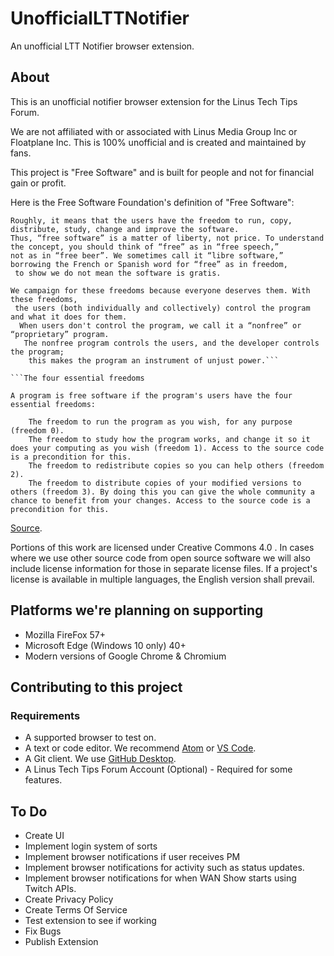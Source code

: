 # UnofficialLTTNotifier
An unofficial LTT Notifier browser extension.

## About
This is an unofficial notifier browser extension for the Linus Tech Tips Forum.

We are not affiliated with or associated with Linus Media Group Inc or Floatplane Inc.
This is 100% unofficial and is created and maintained by fans.

This project is "Free Software" and is built for people and not for financial gain or profit.

Here is the Free Software Foundation's definition of "Free Software":
``` “Free software” means software that respects users' freedom and community.
Roughly, it means that the users have the freedom to run, copy, distribute, study, change and improve the software.
Thus, “free software” is a matter of liberty, not price. To understand the concept, you should think of “free” as in “free speech,”
not as in “free beer”. We sometimes call it “libre software,” borrowing the French or Spanish word for “free” as in freedom,
 to show we do not mean the software is gratis.

We campaign for these freedoms because everyone deserves them. With these freedoms,
 the users (both individually and collectively) control the program and what it does for them.
  When users don't control the program, we call it a “nonfree” or “proprietary” program.
   The nonfree program controls the users, and the developer controls the program;
    this makes the program an instrument of unjust power.```

```The four essential freedoms

A program is free software if the program's users have the four essential freedoms:

    The freedom to run the program as you wish, for any purpose (freedom 0).
    The freedom to study how the program works, and change it so it does your computing as you wish (freedom 1). Access to the source code is a precondition for this.
    The freedom to redistribute copies so you can help others (freedom 2).
    The freedom to distribute copies of your modified versions to others (freedom 3). By doing this you can give the whole community a chance to benefit from your changes. Access to the source code is a precondition for this.
```
[Source](https://www.gnu.org/philosophy/free-sw.html).

Portions of this work are licensed under Creative Commons 4.0 . In cases where we use other source code from open source software we will also include license information for those in separate license files. If a project's license is available in multiple languages, the English version shall prevail.

## Platforms we're planning on supporting
* Mozilla FireFox 57+
* Microsoft Edge (Windows 10 only) 40+
* Modern versions of Google Chrome & Chromium

## Contributing to this project

### Requirements
* A supported browser to test on.
* A text or code editor. We recommend [Atom](https://atom.io) or [VS Code](https://code.visualstudio.com).
* A Git client. We use [GitHub Desktop](https://desktop.github.com).
* A Linus Tech Tips Forum Account (Optional) - Required for some features.

## To Do
* Create UI
* Implement login system of sorts
* Implement browser notifications if user receives PM
* Implement browser notifications for activity such as status updates.
* Implement browser notifications for when WAN Show starts using Twitch APIs.
* Create Privacy Policy
* Create Terms Of Service
* Test extension to see if working
* Fix Bugs
* Publish Extension

